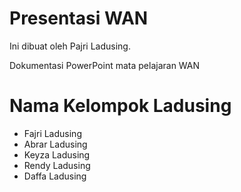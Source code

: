 
# Presentasi WAN
Ini dibuat oleh Pajri Ladusing. 

Dokumentasi PowerPoint mata pelajaran WAN

# Nama Kelompok Ladusing
- Fajri Ladusing
- Abrar Ladusing
- Keyza Ladusing
- Rendy Ladusing
- Daffa Ladusing
